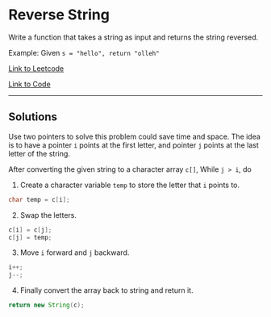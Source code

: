# Reverse String

Write a function that takes a string as input and returns the string reversed.

Example:
Given `s = "hello", return "olleh"`

[Link to Leetcode](https://leetcode.com/problems/reverse-string/)

[Link to Code](ReverseString.java)

--------------------------

## Solutions

Use two pointers to solve this problem could save time and space.
The idea is to have a pointer `i` points at the first letter,
and pointer `j` points at the last letter of the string.

After converting the given string to a character array `c[]`,
While `j > i`, do

1. Create a character variable `temp` to store the letter that `i` points to.
````Java
char temp = c[i];
````

2. Swap the letters. 
````Java
c[i] = c[j];
c[j] = temp;
````

3. Move `i` forward and `j` backward.
````java
i++;
j--;
````

4. Finally convert the array back to string and return it.
````Java
return new String(c);
````
